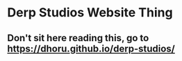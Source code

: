# Derp Studios Website Thing

## Don't sit here reading this, go to https://dhoru.github.io/derp-studios/